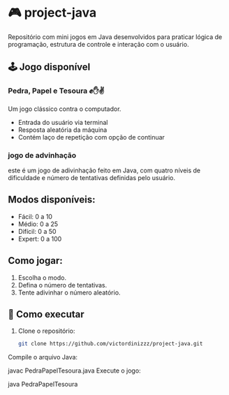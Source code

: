 # 🎮 project-java

Repositório com mini jogos em Java desenvolvidos para praticar lógica de programação, estrutura de controle e interação com o usuário.

## 🕹️ Jogo disponível

### Pedra, Papel e Tesoura ✊✋✌️

Um jogo clássico contra o computador.

- Entrada do usuário via terminal
- Resposta aleatória da máquina
- Contém laço de repetição com opção de continuar

### jogo de advinhação
este é um jogo de adivinhação feito em Java, com quatro níveis de dificuldade e número de tentativas definidas pelo usuário.
## Modos disponíveis:
- Fácil: 0 a 10
- Médio: 0 a 25
- Difícil: 0 a 50
- Expert: 0 a 100

## Como jogar:
1. Escolha o modo.
2. Defina o número de tentativas.
3. Tente adivinhar o número aleatório.

## 📂 Como executar

1. Clone o repositório:
   ```bash
   git clone https://github.com/victordinizzz/project-java.git

Compile o arquivo Java:

javac PedraPapelTesoura.java
Execute o jogo:



java PedraPapelTesoura

